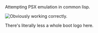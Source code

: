 Attempting PSX emulation in common lisp.  

![Obviously working correctly.](https://i.gyazo.com/c9bdb54fdc2274a687f8fc235b5e1db6.png)

There's literally less a whole boot logo here.
